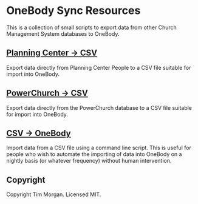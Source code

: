 # OneBody Sync Resources

This is a collection of small scripts to export data from other Church Management System databases to OneBody.

## [Planning Center -> CSV](planningcenter/README.md)

Export data directly from Planning Center People to a CSV file suitable for import into OneBody.

## [PowerChurch -> CSV](powerchurch/README.md)

Export data directly from the PowerChurch database to a CSV file suitable for import into OneBody.

## [CSV -> OneBody](onebody/README.md)

Import data from a CSV file using a command line script. This is useful for people who wish to automate
the importing of data into OneBody on a nightly basis (or whatever frequency) without human intervention.

## Copyright

Copyright Tim Morgan. Licensed MIT.
